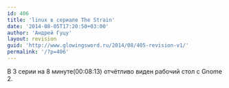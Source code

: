 ```yaml
---
id: 406
title: 'linux в сериале The Strain'
date: '2014-08-05T17:20:50+03:00'
author: 'Андрей Гуцу'
layout: revision
guid: 'http://www.glowingsword.ru/2014/08/405-revision-v1/'
permalink: '/?p=406'
---
```


В 3 серии на 8 минуте(00:08:13) отчётливо виден рабочий стол с Gnome 2.